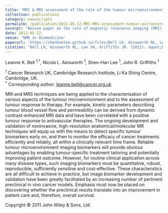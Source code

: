 ```yaml
---
title: "MRI & MRS assessment of the role of the tumour microenvironment in response to therapy"
collection: publications
category: manuscripts
permalink: /publication/2011-05-12-MRI-MRS-assessment-tumour-microenvronment-response-therapy
excerpt: 'Review paper on the role of magnetic resonance imaging (MRI) and spectroscopic (MRS) techniques to assess the tumour microenvironment in response to therapy.'
date: 2011-05-12
venue: 'NMR in Biomedicine'
paperurl: 'https://shenhanlee.github.io/files/Bell LK, Ainsworth NL, Lee SH, Griffiths JR_NMR in Biomedicine_2011.pdf'
citation: 'Bell LK, Ainsworth NL, Lee SH, Griffiths JR. (2011). &quot;MRI & MRS assessment of the tumour microenvironment in response to therapy.&quot; <i>NMR in Biomedicine</i>. 24(6):612-35.'
---
```


Leanne K. Bell <sup>1,*</sup>, Nicola L. Ainsworth <sup>1</sup>, Shen-Han Lee <sup>1</sup>, John R. Griffiths <sup>1</sup>

<sup>1</sup> Cancer Research UK, Cambridge Research Institute, Li Ka Shing Centre, Cambridge, UK.  
<sup>*</sup> Corresponding author: leanne.bell@cancer.org.uk

MRI and MRS techniques are being applied to the characterisation of various aspects of the tumour microenvironment and to the assessment of tumour response to therapy. For example, kinetic parameters describing tumour blood vessel flow and permeability can be derived from dynamic contrast-enhanced MRI data and have been correlated with a positive tumour response to antivascular therapies. The ongoing development and validation of noninvasive, high-resolution anatomical/molecular MR techniques will equip us with the means to detect specific tumour biomarkers early on, and then to monitor the efficacy of cancer treatments efficiently and reliably, all within a clinically relevant time frame. Reliable tumour microenvironment imaging biomarkers will provide obvious advantages by enabling tumour-specific treatment tailoring and potentially improving patient outcome. However, for routine clinical application across many disease types, such imaging biomarkers must be quantitative, robust, reproducible, sufficiently sensitive and cost-effective. These characteristics are all difficult to achieve in practice, but image biomarker development and validation have been greatly facilitated by an increasing number of pertinent preclinical in vivo cancer models. Emphasis must now be placed on discovering whether the preclinical results translate into an improvement in patient care and, therefore, overall survival.

Copyright © 2011 John Wiley & Sons, Ltd.